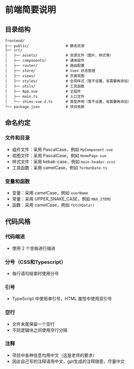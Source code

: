 # 前端简要说明

## 目录结构

```
frontend/
├── public/                 # 静态资源
├── src/
│   ├── assets/             # 资源文件（图片、样式等）
│   ├── components/         # 通用组件
│   ├── router/             # 路由配置
│   ├── store/              # Vuex 状态管理
│   ├── views/              # 页面视图
│   ├── styles/             # 全局样式（暂不设置，有需要再添加）
│   ├── utils/              # 工具函数
│   ├── App.vue             # 主组件
│   ├── main.ts             # 入口文件
│   └── shims-vue.d.ts      # 类型声明（暂不设置，有需要再添加）
└── package.json            # 项目依赖
```

## 命名约定

### 文件和目录

- 组件文件：采用 PascalCase，例如 `MyComponent.vue`
- 视图文件：采用 PascalCase，例如 `HomePage.vue`
- 样式文件：采用 kebab-case，例如 `main-header.scss`
- 工具函数：采用 camelCase，例如 `formatDate.ts`

### 变量和函数

- 变量：采用 camelCase，例如 `userName`
- 常量：采用 UPPER_SNAKE_CASE，例如 `MAX_ITEMS`
- 函数：采用 camelCase，例如 `fetchData()`

## 代码风格

### 代码缩进

- 使用 2 个空格进行缩进

### 分号（CSS和Typescript）

- 每行语句结束时使用分号

### 引号

- TypeScript 中使用单引号，HTML 属性中使用双引号

### 空行

- 文件末尾保留一个空行
- 不同逻辑块之间使用空行分隔

### 注释

- 项目中各种信息均用中文（这是老师的要求）
- 因此自己写的注释请用中文，gpt生成的注释随意，尽量中文
